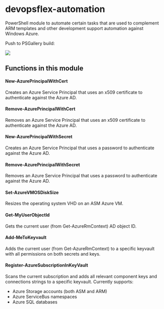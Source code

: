 devopsflex-automation
=======================

PowerShell module to automate certain tasks that are used to complement ARM templates and other development support automation against Windows Azure.

Push to PSGallery build:

![](https://djfr.visualstudio.com/_apis/public/build/definitions/08587db2-4c39-4e7b-8bd1-caef22e0cd47/3/badge)

## Functions in this module

#### New-AzurePrincipalWithCert

Creates an Azure Service Principal that uses an x509 certificate to authenticate against the Azure AD.

#### Remove-AzurePrincipalWithCert

Removes an Azure Service Principal that uses an x509 certificate to authenticate against the Azure AD.

#### New-AzurePrincipalWithSecret

Creates an Azure Service Principal that uses a password to authenticate against the Azure AD.

#### Remove-AzurePrincipalWithSecret

Removes an Azure Service Principal that uses a password to authenticate against the Azure AD.

#### Set-AzureVMOSDiskSize

Resizes the operating system VHD on an ASM Azure VM.

#### Get-MyUserObjectId

Gets the current user (from Get-AzureRmContext) AD object ID.

#### Add-MeToKeyvault

Adds the current user (from Get-AzureRmContext) to a specific keyvault with all permissions on both secrets and keys.

#### Register-AzureSubscriptionInKeyVault

Scans the current subscription and adds all relevant component keys and connections strings to a specific keyvault.
Currently supports:

- Azure Storage accounts (both ASM and ARM)
- Azure ServiceBus namespaces
- Azure SQL databases